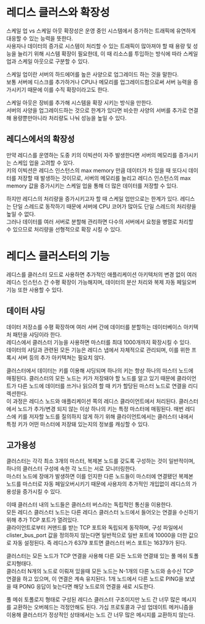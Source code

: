 # 레디스 클러스와 확장성
스케일 업 vs 스케일 아웃
확장성은 운영 중인 시스템에서 증가하는 트래픽에 유연하게 대응할 수 있는 능력을 뜻한다.  
사용자나 데이터의 증가로 시스템이 처리할 수 있는 트래픽이 많아져야 할 때 용량 및 성능을 늘리기 위해 시스템 확장이 필요한데,
이 때 리소스를 투입하는 방식에 따라 스케일업과 스케일 아웃으로 구분할 수 있다.  

스케일 업이란 서버의 하드에어를 높은 사양으로 업그레이드 하는 것을 말한다.  
보통 서버에 디스크를 추가하거나 CPU나 메모리를 업그레이드함으로써 서버 능력을 증가시키기 때문에 이를 수직 확장이라고도 한다.  

스케일 아웃은 장비를 추가해 시스템을 확장 시키는 방식을 만한다.  
서버의 사양을 업그레이드하는 것으로 한계가 있다면 비슷한 사양의 서버를 추가로 연결해 용량뿐만아니라 처리량도 나눠 성능을 높일 수 있다.  

## 레디스에서의 확장성
만약 레디스를 운영하는 도중 키의 이빅션이 자주 발생한다면 서버의 메모리를 증가시키는 스케입 업을 고려할 수 있다.  
키의 이빅션은 레디스 인스턴스의 max memory 만큼 데이터가 차 있을 때 또다시 데이터를 저장할 때 발생하는 것이므로,
서버의 메모리를 늘리고 레디스 인스턴스의 max memory 값을 증가시키는 스케일 업을 통해 더 많은 데이터를 저장할 수 있다.

하지만 레디스의 처리량을 증가시키고자 할 때 스케일 업만으로는 한계가 있다.
레디스는 단일 스레드로 동작하기 때문에 서버에 CPU 코어가 많아도 단일 스레드의 처리량을 높일 수 없다.  
그러나 데이터를 여러 서버로 분할해 관리하면 다수의 서버에서 요청을 병렬로 처리할 수 있으므로 처리량을 선형적으로 확장 시킬 수 있다.

# 레디스 클러스터의 기능
레디스를 클러스터 모드로 사용하면 추가적인 애플리케이션 아키텍처의 변경 없이 여러 레디스 인스턴스 간 수평 확장이 가능해지며, 데이터의 분산 처리와 복제
자동 페일오버 기능 또한 사용할 수 있다.

## 데이터 샤딩
데이터 저장소를 수평 확장하며 여러 서버 간에 데이터를 분할하는 데이터베이스 아키텍처 패턴을 샤딩이라 한다.  
레디스에서 클러스터 기능을 사용하면 마스터를 최대 1000개까지 확장시킬 수 있다.  
데이터의 샤딩과 관련된 모든 기능은 레디스 냅에서 자체적으로 관리되며, 이를 위한 프록시 서버 등의 추가 아키텍쳐는 필요치 않다.  

클러스터에서 데이터는 키를 이용해 샤딩되며 하나의 키는 항상 하나의 마스터 노드에 매핑된다.
클러스터의 모든 노드는 키가 저장돼야 할 노드를 알고 있기 때문에 클라이언트가 다른 노드에 데이터를 쓰거나 읽으려 할 때 키가 할당된 마스터 노드로 연결을 리디렉션한다.  
이 과정은 레디스 노드와 애플리케이션 쪽의 레디스 클라이언트에서 처리된다.  클러스터에서 노드가 추가/변경 되지 않는 이상 하나의 키는 특정 마스터에 매핑된다.
매번 레디스에 키를 저자할 노드를 질의하지 않게 하기 위해 클라이언트에서는 클러스터 내에서  특정 키가 어떤 마스터에 저장돼 있는지의 정보를 캐싱할 수 있다.

## 고가용성
클러스터는 각각 최소 3개의 마스터, 복제본 노드를 갖도록 구성하는 것이 일반적이며, 하나의 클러스터 구성에 속한 각 노드는 서로 모니터링한다.  
마스터 노드에 장애가 발생하면 이를 인지한 다른 노드들이 마스터에 연결됐던 복제본 노드를 마스터로 자동 페일오버시키기 때문에 사용자의 추가적인 개입없이
레디스의 가용성을 증가시킬 수 있다.

이때 클러스터 내의 노드들은 클러스터 버스라는 독립적인 통신을 이용한다.  
모든 레디스 클러스터 노드는 다른 레디스 클러스터 노드에서 들어오는 연결을 수신하기 위해 추가 TCP 포트가 열려있다.  
클라이언트로부터 커맨드를 받는 TCP 포트와 독립되게 동작하며, 구성 파일에서 clister_bus_port 값을 정의하지 않는다면 
일반적으로 일반 포트에 10000을 더한 값으로 자동 설정된다.
즉 레디스가 6379 포트면 클러스터 버스 포트는 16379가 된다.

클러스터는 모든 노드가 TCP 연결을 사용해 다른 모든 노드와 연결돼 있는 풀 메쉬 토폴로지형태다.  
클러스터 N개의 노드로 이뤄져 있을때 모든 노드는 N-1개의 다른 노드와 송수신 TCP 연결을 하고 있으며, 이 연결은 계속 유지된다.
1개 노드에서 다른 노드로 PING을 보냈을 때 PONG 응답이 늦는다면 해당 노드로의 연결을 새로 시도한다. 

풀 메쉬 토폴로지 형태로 구성된 레디스 클러스터 구조이지만 노드 간 너무 많은 메시지를 교환하는 오버헤드는 걱정안해도 된다.
가십 프로토콜과 구성 업데이트 메커니즘을 이용해 클러스터가 정상적인 상태에서는 노드 간 너무 많은 메시지를 교환하지 않는다.
